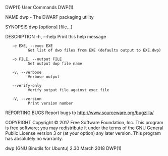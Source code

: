 DWP(1)                                                                                       User Commands                                                                                      DWP(1)

NAME
       dwp - The DWARF packaging utility

SYNOPSIS
       dwp [options] [file...]

DESCRIPTION
       -h, --help
              Print this help message

       -e EXE, --exec EXE
              Get list of dwo files from EXE (defaults output to EXE.dwp)

       -o FILE, --output FILE
              Set output dwp file name

       -v, --verbose
              Verbose output

       --verify-only
              Verify output file against exec file

       -V, --version
              Print version number

REPORTING BUGS
       Report bugs to <http://www.sourceware.org/bugzilla/>

COPYRIGHT
       Copyright  ©  2017  Free  Software Foundation, Inc.  This program is free software; you may redistribute it under the terms of the GNU General Public License version 3 or (at your option) any
       later version.  This program has absolutely no warranty.

dwp (GNU Binutils for Ubuntu) 2.30                                                            March 2018                                                                                        DWP(1)
